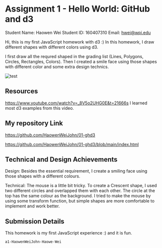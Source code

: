Assignment 1 - Hello World: GitHub and d3  
===
Student Name: Haowen Wei
Student ID: 160407310
Email: hwei@wpi.edu

Hi, this is my first JavaScript homework with d3 :)
In this homework, I draw different shapes with different colors using d3.

I first draw all the requred shaped in the grading list (Lines, Polygons, Circles, Rectangles, Colors). Then I created a smile face using those shapes with different color and some extra design technics.

![test](https://user-images.githubusercontent.com/59973823/107105579-1ad8db00-67f5-11eb-9e9e-7ebfe33a2ea8.PNG)


Resources
---
https://www.youtube.com/watch?v=_8V5o2UHG0E&t=21666s
I learned most d3 examples from this video.

My repository Link
---
https://github.com/HaowenWeiJohn/01-ghd3

https://github.com/HaowenWeiJohn/01-ghd3/blob/main/index.html

Technical and Design Achievements
---
Design:
Besides the essential requirement, I create a smiling face using those shapes with a different colours.

Technical:
The mouse is a little bit tricky. To create a Crescent shape, I used two different circles and overlapped them with each other. The circle at the top has the same colour as the background. I tried to make the mouse by using some transform function, but simple shapes are more comfortable to implement and work better.

Submission Details
---
This homework is my first JavaScript experience :) and it is fun.
```
a1-HaowenWeiJohn-Haowe-Wei

```


